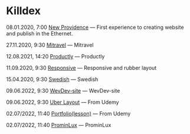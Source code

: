 # Killdex

08.01.2020, 7:00 [New Providence](https://illia-sosnytskyi.github.io/new-providence/ 'My first public website') — First experience to creating website and publish in the Ethernet.

27.11.2020, 9:30 [Mitravel](https://illia-sosnytskyi.github.io/mitravel/) — Mitravel

12.08.2021, 14:20 [Productly](https://illia-sosnytskyi.github.io/productly/) — Productly

11.09.2020, 9:30 [Responsive](https://illia-sosnytskyi.github.io/responsive/) — Responsive and rubber layout

15.04.2020, 9:30 [Swedish](https://illia-sosnytskyi.github.io/Swedish/) — Swedish

09.06.2022, 9:30 [WevDev-site](https://illia-sosnytskyi.github.io/WevDev-site/) — WevDev-site

09.06.2022, 9:30 [Uber Layout](https://illia-sosnytskyi.github.io/uber_layout/) — From Udemy

02.07/2022, 11:40 [Portfolio(lesson)](https:/illia-sosnytskyi.github.io/Portfolio(lesson)/) — From Udemy

02.07/2022, 11:40 [ProminLux](https://illia-sosnytskyi/KilldexWD.github.io/ProminLux-main/) — ProminLux
